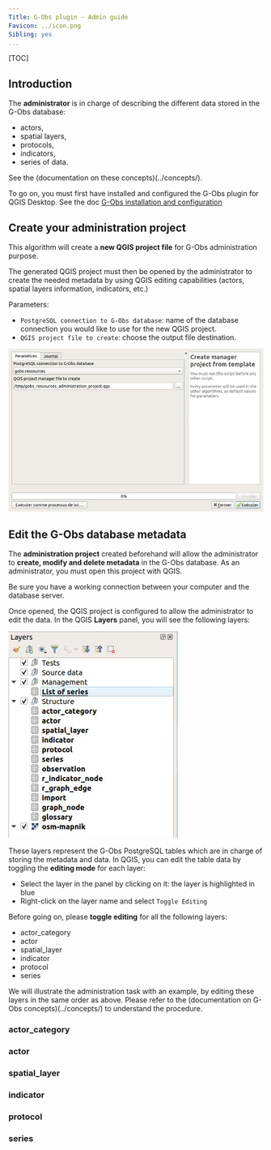 ```yaml
---
Title: G-Obs plugin - Admin guide
Favicon: ../icon.png
Sibling: yes
...
```


[TOC]


## Introduction

The **administrator** is in charge of describing the different data stored in the G-Obs database:

* actors,
* spatial layers,
* protocols,
* indicators,
* series of data.

See the (documentation on these concepts)(../concepts/).

To go on, you must first have installed and configured the G-Obs plugin for QGIS Desktop. See the doc [G-Obs installation and configuration](../installation/)

## Create your administration project

This algorithm will create a **new QGIS project file** for G-Obs administration purpose.

The generated QGIS project must then be opened by the administrator to create the needed metadata by using QGIS editing capabilities (actors, spatial layers information, indicators, etc.)

Parameters:

* `PostgreSQL connection to G-Obs database`: name of the database connection you would like to use for the new QGIS project.
* `QGIS project file to create`: choose the output file destination.

![Create administration project](../media/gobs_create_administration_project_from_template.jpg)

## Edit the G-Obs database metadata

The **administration project** created beforehand will allow the administrator to **create, modify and delete metadata** in the G-Obs database. As an administrator, you must open this project with QGIS.

Be sure you have a working connection between your computer and the database server.

Once opened, the QGIS project is configured to allow the administrator to edit the data. In the QGIS **Layers** panel, you will see the following layers:

![G-Obs administration layers](../media/gobs_administration_layers.jpg)

These layers represent the G-Obs PostgreSQL tables which are in charge of storing the metadata and data. In QGIS, you can edit the table data by toggling the **editing mode** for each layer:

* Select the layer in the panel by clicking on it: the layer is highlighted in blue
* Right-click on the layer name and select `Toggle Editing`

Before going on, please **toggle editing** for all the following layers:

* actor_category
* actor
* spatial_layer
* indicator
* protocol
* series

We will illustrate the administration task with an example, by editing these layers in the same order as above. Please refer to the (documentation on G-Obs concepts)(../concepts/) to understand the procedure.

### actor_category

### actor

### spatial_layer

### indicator

### protocol

### series



